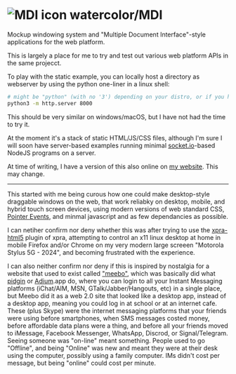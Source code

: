 # ![MDI icon](documentation/MDI_icon_48x48.png) watercolor/MDI

Mockup windowing system and "Multiple Document Interface"-style applications for the web platform.

This is largely a place for me to try and test out various web platform APIs in the same projecct.

To play with the static example, you can locally host a directory as webserver by using the python one-liner in a linux shell:

```sh
# might be "python" (with no '3') depending on your distro, or if you have "python-is-python3" installed.
python3 -m http.server 8000
```
This should be very similar on windows/macOS, but I have not had the time to try it.

At the moment it's a stack of static HTML/JS/CSS files, although I'm sure I will soon have server-based examples running minimal [socket.io](https://socket.io/)-based NodeJS programs on a server.

At time of writing, I have a version of this also online on [my website](www.96fps.net/MDI/MDI.html). This may change.

---

This started with me being curous how one could make desktop-style draggable windows on the web, that work reliabky on desktop, mobile, and hybrid touch screen devices, using modern versions of web standard CSS, [Pointer Events](https://developer.mozilla.org/en-US/docs/Web/API/Pointer_events), and minmal javascript and as few dependancies as possible. 

I can netiher confirm nor deny whether this was after trying to use the [xpra-html5](https://github.com/Xpra-org/xpra-html5) plugin of xpra, attempting to control an x11 linux desktop at home in mobile Firefox and/or Chrome on my very modern large screeen "Motorola Stylus 5G - 2024", and becoming frustrated with the experience. 

I can also neither confirm nor deny if this is inspired by nostalgia for a website that used to exist called ["meebo"](https://en.wikipedia.org/wiki/Meebo), which was basically did what [pidgin](https://pidgin.im/) or [Adium](https://en.wikipedia.org/wiki/Adium).app do, where you can login to all your Instant Messaging platforms (iChat/AIM, MSN, GTalk/Jabber/Hangouts, etc) in a single place, but Meebo did it as a web 2.0 site that looked like a desktop app, instead of a desktop app, meaning you could log in at school or at an internet cafe. These (plus Skype) were the internet messaging platforms that your friends were using before smartphones, when SMS messages costed money, before affordable data plans were a thing, and before all your friends moved to iMessage, Facebook Messenger, WhatsApp, Discrod, or Signal/Telegram. Seeing someone was "on-line" meant something. People used to go "Offline", and being "Online" was new and meant they were at their desk using the computer, possibly using a family computer. IMs didn't cost per message, but being "online" could cost per minute.
